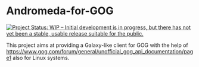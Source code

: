 # Andromeda-for-GOG
[![Project Status: WIP – Initial development is in progress, but there has not yet been a stable, usable release suitable for the public.](http://www.repostatus.org/badges/latest/wip.svg)](http://www.repostatus.org/#wip)

This project aims at providing a Galaxy-like client for GOG with the help of https://www.gog.com/forum/general/unofficial_gog_api_documentation/page1 also for Linux systems.
